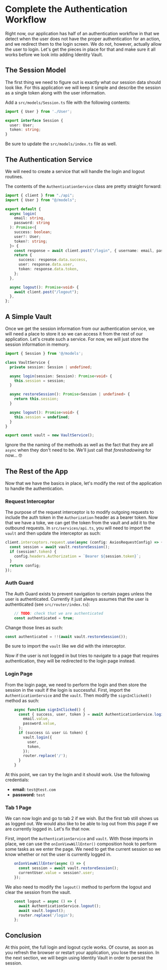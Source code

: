 # Complete the Authentication Workflow

Right now, our application has half of an authentication workflow in that we detect when the user does not have the proper authentication for an action, and we redirect them to the login screen. We do not, however, actually allow the user to login. Let's get the pieces in place for that and make sure it all works before we look into adding Identity Vault.

## The Session Model

The first thing we need to figure out is exactly what our session data should look like. For this application we will keep it simple and describe the session as a single token along with the user information.

Add a `src/models/Session.ts` file with the following contents:

```TypeScript
import { User } from './User';

export interface Session {
  user: User;
  token: string;
}
```

Be sure to update the `src/models/index.ts` file as well.

## The Authentication Service

We will need to create a service that will handle the login and logout routines.

The contents of the `AuthenticationService` class are pretty straight forward:

```TypeScript
import { client } from "./api";
import { User } from "@/models";

export default {
  async login(
    email: string,
    password: string
  ): Promise<{
    success: boolean;
    user?: User;
    token?: string;
  }> {
    const response = await client.post("/login", { username: email, password });
    return {
      success: response.data.success,
      user: response.data.user,
      token: response.data.token,
    };
  },

  async logout(): Promise<void> {
    await client.post("/logout");
  },
};
```

## A Simple Vault

Once we get the session information from our authentication service, we will need a place to store it so we can access it from the rest of our application. Let's create such a service. For now, we will just store the session information in memory.

```TypeScript
import { Session } from '@/models';

class VaultService {
  private session: Session | undefined;

  async login(session: Session): Promise<void> {
    this.session = session;
  }

  async restoreSession(): Promise<Session | undefined> {
    return this.session;
  }

  async logout(): Promise<void> {
    this.session = undefined;
  }
}

export const vault = new VaultService();
```

Ignore the the naming of the methods as well as the fact that they are all `async` when they don't need to be. We'll just call that _foreshadowing_ for now... 🤓

## The Rest of the App

Now that we have the basics in place, let's modify the rest of the application to handle the authentication.

### Request Interceptor

The purpose of the request interceptor is to modify outgoing requests to include the auth token in the `Authorization` header as a bearer token. Now that we have a toke, we can get the token from the vault and add it to the outbound requests. In `src/services/api.ts`, you will need to import the `vault` and then update the interceptor as such:

```TypeScript
client.interceptors.request.use(async (config: AxiosRequestConfig) => {
  const session = await vault.restoreSession();
  if (session?.token) {
    config.headers.Authorization = `Bearer ${session.token}`;
  }
  return config;
});
```

### Auth Guard

The Auth Guard exists to prevent navigation to certain pages unless the user is authenticated. Currently it just always assumes that the user is authenticated (see `src/router/index.ts`):

```TypeScript
    // TODO: check that we are authenticated
    const authenticated = true;
```

Change those lines as such:

```TypeScript
const authenticated = !!(await vault.restoreSession());
```

Be sure to import the `vault` like we did with the interceptor.

Now if the user is not logged in but tries to navigate to a page that requires authentication, they will be redirected to the login page instead.

### Login Page

From the login page, we need to perform the login and then store the session in the vault if the login is successful. First, import the `AuthenticationService` and the `vault`. Then modify the `signInClicked()` method as such:

```TypeScript
    async function signInClicked() {
      const { success, user, token } = await AuthenticationService.login(
        email.value,
        password.value,
      );
      if (success && user && token) {
        vault.login({
          user,
          token,
        });
        router.replace('/');
      }
    }
```

At this point, we can try the login and it should work. Use the following credentials:

- **email:** `test@test.com`
- **password:** `test`

### Tab 1 Page

We can now login and go to tab 2 if we wish. But the first tab still shows us as logged out. We would also like to be able to log out from this page if we are currently logged in. Let's fix that now.

First, import the `AuthenticationService` and `vault`. With those imports in place, we can use the `onIonViewWillEnter()` composition hook to perform some tasks as we enter the page. We need to get the current session so we know whether or not the user is currently logged in.

```TypeScript
    onIonViewWillEnter(async () => {
      const session = await vault.restoreSession();
      currentUser.value = session?.user;
    });
```

We also need to modify the `logout()` method to perform the logout and clear the session from the vault.

```TypeScript
    const logout = async () => {
      await AuthenticationService.logout();
      await vault.logout();
      router.replace('/login');
    };
```

## Conclusion

At this point, the full login and logout cycle works. Of course, as soon as you refresh the browser or restart your application, you lose the session. In the next section, we will begin using Identity Vault in order to persist the session.
